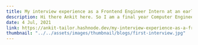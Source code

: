 ```yaml
---
title: My interview experience as a Frontend Engineer Intern at an early-stage startup 🔥‼
description: Hi there Ankit here. So I am a final year Computer Engineering undergraduate at Government Engineering College, Dahod, Gujarat. A month ago I'd interviewed at early stage startup iSimplexity for Frontend Engineer Intern.
date: 4 Jul, 2021
link: https://ankit-tailor.hashnode.dev/my-interview-experience-as-a-frontend-engineer-intern-at-an-early-stage-startup
thumbnail: "../../assets/images/thumbnail/blogs/first-interview.jpg"
---
```

